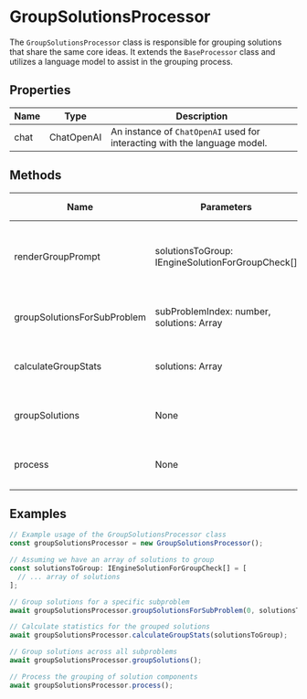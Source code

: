 # GroupSolutionsProcessor

The `GroupSolutionsProcessor` class is responsible for grouping solutions that share the same core ideas. It extends the `BaseProcessor` class and utilizes a language model to assist in the grouping process.

## Properties

| Name   | Type   | Description |
|--------|--------|-------------|
| chat   | ChatOpenAI | An instance of `ChatOpenAI` used for interacting with the language model. |

## Methods

| Name                            | Parameters                                  | Return Type | Description |
|---------------------------------|---------------------------------------------|-------------|-------------|
| renderGroupPrompt               | solutionsToGroup: IEngineSolutionForGroupCheck[] | Promise<any> | Prepares the prompt for the language model to group solutions. |
| groupSolutionsForSubProblem     | subProblemIndex: number, solutions: Array<IEngineSolution> | Promise<void> | Groups solutions for a specific subproblem. |
| calculateGroupStats             | solutions: Array<IEngineSolution> | Promise<void> | Calculates statistics for the grouped solutions. |
| groupSolutions                  | None                                        | Promise<void> | Groups solutions across all subproblems. |
| process                         | None                                        | Promise<void> | Processes the grouping of solution components. |

## Examples

```typescript
// Example usage of the GroupSolutionsProcessor class
const groupSolutionsProcessor = new GroupSolutionsProcessor();

// Assuming we have an array of solutions to group
const solutionsToGroup: IEngineSolutionForGroupCheck[] = [
  // ... array of solutions
];

// Group solutions for a specific subproblem
await groupSolutionsProcessor.groupSolutionsForSubProblem(0, solutionsToGroup);

// Calculate statistics for the grouped solutions
await groupSolutionsProcessor.calculateGroupStats(solutionsToGroup);

// Group solutions across all subproblems
await groupSolutionsProcessor.groupSolutions();

// Process the grouping of solution components
await groupSolutionsProcessor.process();
```
